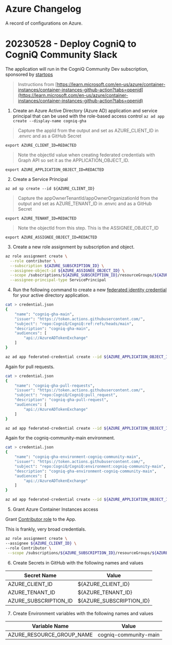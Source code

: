 # Azure Changelog

A record of configurations on Azure.


# 20230528 - Deploy CogniQ to CogniQ Community Slack


The application will run in the CogniQ Community Dev subscription, sponsored by [startops](https://startops.us)

> Instructions from [https://learn.microsoft.com/en-us/azure/container-instances/container-instances-github-action?tabs=openid](https://learn.microsoft.com/en-us/azure/container-instances/container-instances-github-action?tabs=openid)


1. Create an Azure Active Directory (Azure AD) application and service principal that can be used with the role-based access control
`az ad app create --display-name cogniq-gha`

> Capture the appId from the output and set as AZURE_CLIENT_ID in .envrc and as a GitHub Secret

`export AZURE_CLIENT_ID=REDACTED`

> Note the objectId value when creating federated credentials with Graph API so set it as the APPLICATION_OBJECT_ID.

`export AZURE_APPLICATION_OBJECT_ID=REDACTED`

2. Create a Service Principal

`az ad sp create --id ${AZURE_CLIENT_ID}`

> Capture the appOwnerTenantId/appOwnerOrganizationId from the output and set as AZURE_TENANT_ID in .envrc and as a GitHub Secret

`export AZURE_TENANT_ID=REDACTED`

> Note the objectId from this step. This is the ASSIGNEE_OBJECT_ID

`export AZURE_ASSIGNEE_OBJECT_ID=REDACTED`

3. Create a new role assignment by subscription and object.

```bash
az role assignment create \
  --role contributor \
  --subscription ${AZURE_SUBSCRIPTION_ID} \
  --assignee-object-id ${AZURE_ASSIGNEE_OBJECT_ID} \
  --scope /subscriptions/${AZURE_SUBSCRIPTION_ID}/resourceGroups/${AZURE_RESOURCE_GROUP_NAME} \
  --assignee-principal-type ServicePrincipal
```

4. Run the following command to create a new [federated identity credential](https://learn.microsoft.com/en-us/graph/api/application-post-federatedidentitycredentials?) for your active directory application.

```bash
cat > credential.json
{
    "name": "cogniq-gha-main",
    "issuer": "https://token.actions.githubusercontent.com/",
    "subject": "repo:CogniQ/CogniQ:ref:refs/heads/main",
    "description": "cogniq-gha-main",
    "audiences": [
        "api://AzureADTokenExchange"
    ]
}

az ad app federated-credential create --id ${AZURE_APPLICATION_OBJECT_ID} --parameters credential.json

```

Again for pull requests.

```bash
cat > credential.json
{
    "name": "cogniq-gha-pull-requests",
    "issuer": "https://token.actions.githubusercontent.com/",
    "subject": "repo:CogniQ/CogniQ:pull_request",
    "description": "cogniq-gha-pull-request",
    "audiences": [
        "api://AzureADTokenExchange"
    ]
}

az ad app federated-credential create --id ${AZURE_APPLICATION_OBJECT_ID} --parameters credential.json
```

Again for the cogniq-community-main environment.

```bash
cat > credential.json
{
    "name": "cogniq-gha-environment-cogniq-community-main",
    "issuer": "https://token.actions.githubusercontent.com/",
    "subject": "repo:CogniQ/CogniQ:environment:cogniq-community-main",
    "description": "cogniq-gha-environment-cogniq-community-main",
    "audiences": [
        "api://AzureADTokenExchange"
    ]
}

az ad app federated-credential create --id ${AZURE_APPLICATION_OBJECT_ID} --parameters credential.json
```





5. Grant Azure Container Instances access

Grant [Contributor role](https://learn.microsoft.com/en-us/azure/role-based-access-control/built-in-roles) to the App.

This is frankly, very broad credentials.

```bash
az role assignment create \
--assignee ${AZURE_CLIENT_ID} \
--role Contributor \
 --scope /subscriptions/${AZURE_SUBSCRIPTION_ID}/resourceGroups/${AZURE_RESOURCE_GROUP_NAME}
 ```

6. Create Secrets in GitHub with the following names and values

  | Secret Name | Value |
  | ----------- | ----- |
  | AZURE_CLIENT_ID | ${AZURE_CLIENT_ID} |
  | AZURE_TENANT_ID | ${AZURE_TENANT_ID} |
  | AZURE_SUBSCRIPTION_ID | ${AZURE_SUBSCRIPTION_ID} |


7. Create Environment variables with the following names and values

  | Variable Name | Value |
  |---------------|-------|
  | AZURE_RESOURCE_GROUP_NAME | cogniq-community-main |
